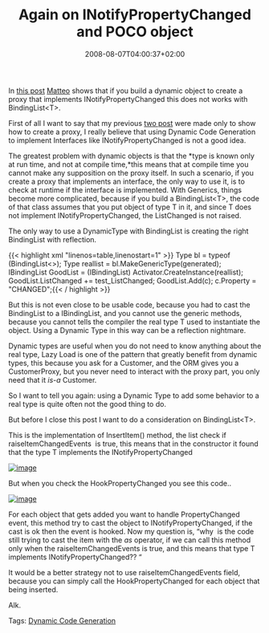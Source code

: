 ﻿---
title: "Again on INotifyPropertyChanged and POCO object"
description: ""
date: 2008-08-07T04:00:37+02:00
draft: false
tags: [Frameworks]
categories: [Frameworks]
---
In [this post](http://blogs.ugidotnet.org/bmatte/archive/2008/08/06/mixin-poco-e-inotifypropertychanged-mito-o-realtagrave.aspx) [Matteo](http://blogs.ugidotnet.org/bmatte) shows that if you build a dynamic object to create a proxy that implements INotifyPropertyChanged this does not works with BindingList&lt;T&gt;.

First of all I want to say that my previous [two post](http://www.codewrecks.com/blog/index.php/2008/08/04/implement-inotifypropertychanged-with-castledynamicproxy/) were made only to show how to create a proxy, I really believe that using Dynamic Code Generation to implement Interfaces like INotifyPropertyChanged is not a good idea.

The greatest problem with dynamic objects is that the *type is known only at run time, and not at compile time,*this means that at compile time you cannot make any supposition on the proxy itself. In such a scenario, if you create a proxy that implements an interface, the only way to use it, is to check at runtime if the interface is implemented. With Generics, things become more complicated, because if you build a BindingList&lt;T&gt;, the code of that class assumes that you put object of type T in it, and since T does not implement INotifyPropertyChanged, the ListChanged is not raised.

The only way to use a DynamicType with BindingList is creating the right BindingList with reflection.

{{< highlight xml "linenos=table,linenostart=1" >}}
Type bl = typeof (BindingList<>);
Type reallist = bl.MakeGenericType(generated);
IBindingList GoodList = (IBindingList) Activator.CreateInstance(reallist);
GoodList.ListChanged += test_ListChanged;
GoodList.Add(c);
c.Property = "CHANGED";{{< / highlight >}}

<!-- Code inserted with Steve Dunn's Windows Live Writer Code Formatter Plugin.  http://dunnhq.com -->

But this is not even close to be usable code, because you had to cast the BindingList to a IBindingList, and you cannot use the generic methods, because you cannot tells the compiler the real type T used to instantiate the object. Using a Dynamic Type in this way can be a reflection nightmare.

Dynamic types are useful when you do not need to know anything about the real type, Lazy Load is one of the pattern that greatly benefit from dynamic types, this because you ask for a Customer, and the ORM gives you a CustomerProxy, but you never need to interact with the proxy part, you only need that it *is-a* Customer.

So I want to tell you again: using a Dynamic Type to add some behavior to a real type is quite often not the good thing to do.

But before I close this post I want to do a consideration on BindingList&lt;T&gt;.

This is the implementation of InsertItem() method, the list check if raiseItemChangedEvents  is true, this means that in the constructor it found that the type T implements the INotifyPropertyChanged

[![image](https://www.codewrecks.com/blog/wp-content/uploads/2008/08/image-thumb.png)](https://www.codewrecks.com/blog/wp-content/uploads/2008/08/image.png)

But when you check the HookPropertyChanged you see this code..

[![image](https://www.codewrecks.com/blog/wp-content/uploads/2008/08/image-thumb1.png)](https://www.codewrecks.com/blog/wp-content/uploads/2008/08/image1.png)

For each object that gets added you want to handle PropertyChanged event, this method try to cast the object to INotifyPropertyChanged, if the cast is ok then the event is hooked. Now my question is, “why  is the code still trying to cast the item with the *as* operator, if we can call this method only when the raiseItemChangedEvents is true, and this means that type T implements INotifyPropertyChanged?? “

It would be a better strategy not to use raiseItemChangedEvents field, because you can simply call the HookPropertyChanged for each object that being inserted.

Alk.

<!--dotnetkickit-->

Tags: [Dynamic Code Generation](http://technorati.com/tag/Dynamic%20Code%20Generation)
